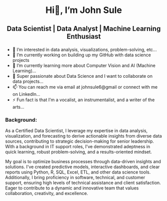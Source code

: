  # <h1 align="center">Hi👋, I’m John Sule</h1>
  ## <p align="center"> Data Scientist | Data Analyst | Machine Learning Enthusiast </p>
  
- 👀 I’m interested in data analysis, visualizations, problem-solving, etc...
- 🔭 I’m currently working on building up my GitHub with data science projects
- 🌱 I’m currently learning more about Computer Vision and AI (Machine Learning)...
- 💞️ Super passionate about Data Science and I want to collaborate on data projects...
- 📫 You can reach me via email at johnsule6@gmail or connect with me on LinkedIn...
- ⚡ Fun fact is that I'm a vocalist, an instrumentalist, and a writer of the arts...




### Background:
As a Certified Data Scientist, I leverage my expertise in data analysis, visualization, and forecasting to derive actionable insights from diverse data sources, contributing to strategic decision-making for senior leadership. With a background in IT support roles, I've demonstrated adeptness in quick learning, robust problem-solving, and a results-oriented mindset.

My goal is to optimize business processes through data-driven insights and solutions. I've created predictive models, interactive dashboards, and clear reports using Python, R, SQL, Excel, ETL, and other data science tools. Additionally, I bring proficiency in software, technical, and customer support, ensuring high levels of technical assistance and client satisfaction. Eager to contribute to a dynamic and innovative team that values collaboration, creativity, and excellence.

<!---
John-Sule/Introduction is a ✨ special ✨ repository because its `README.md` (this file) appears on your GitHub profile.
You can click the Preview link to take a look at your changes.
--->
